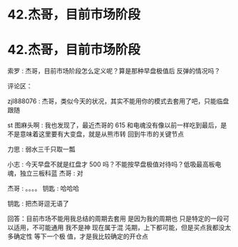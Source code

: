 # 42.杰哥，目前市场阶段

# 42.杰哥，目前市场阶段

索罗 : 杰哥，目前市场阶段怎么定义呢？算是那种早盘极值后 反弹的情况吗？

评论区：

zjl888076 : 杰哥，类似今天的状况，其实不能用你的模式去套用了吧，只能临盘跟随

st 图麻头啊 : 我也发现了，最近杰哥的 615 和电魂没有像以前一样吃到最后，是不是意味着这里要有大变盘，就是从熊市转 回到牛市的关键节点

力思 : 弱水三千只取一瓢

小志 : 今天早盘不就是红盘才 500 吗？不能按早盘极值对待吗？低吸最高板电魂，独立三板科蓝 杰哥 : 对

杰哥 : 。。。。 钥匙 : 哈哈哈

钥匙 : 把杰哥逗无语了

回答：目前市场不能用我总结的周期去套用 是因为我的周期也 只是特定的一段可以适用，不可能通用 我不是神 现在属于混 沌期，上下都可能，但是买点我都没太多确定性 等下一个极 值，才是我比较确定的开仓点